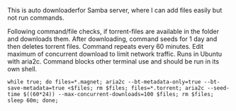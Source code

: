 This is auto downloaderfor Samba server, where I can add files easily but not run commands.


Following command/file checks, if torrent-files are available in the folder and downloads them.
After downloading, command seeds for 1 day and then deletes torrent files.
Command repeats every 60 minutes.
Edit maximum of concurrent download to limit network traffic.
Runs in Ubuntu with aria2c.
Command blocks other terminal use and should be run in its own shell.

```
while true; do files=*.magnet; aria2c --bt-metadata-only=true --bt-save-metadata=true <$files; rm $files; files=*.torrent; aria2c --seed-time $((60*24)) --max-concurrent-downloads=100 $files; rm $files; sleep 60m; done;
```
